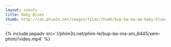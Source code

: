 ```yaml
---
layout: sieutv
title: Baby Blues
thumb: http://cdn.phim3s.net/images/films/thumb/bup-be-ma-am-baby-blues-2013.jpg
---
```

{% include jwpadv src='//phim3s.net/phim-le/bup-be-ma-am_6445/xem-phim//video.mp4' %}